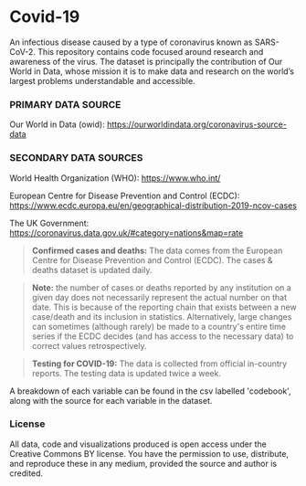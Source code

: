 # Covid-19

An infectious disease caused by a type of coronavirus known as SARS-CoV-2. This repository contains code focused around research and awareness of the virus. The dataset is principally the contribution of Our World in Data, whose mission it is to make data and research on the world’s largest problems understandable and accessible. 


### PRIMARY DATA SOURCE

Our World in Data (owid): https://ourworldindata.org/coronavirus-source-data

### SECONDARY DATA SOURCES
World Health Organization (WHO): https://www.who.int/

European Centre for Disease Prevention and Control (ECDC): https://www.ecdc.europa.eu/en/geographical-distribution-2019-ncov-cases

The UK Government: https://coronavirus.data.gov.uk/#category=nations&map=rate


> **Confirmed cases and deaths:** The data comes from the European Centre for Disease Prevention and Control (ECDC). The cases & deaths dataset is updated daily. 

> **Note:** the number of cases or deaths reported by any institution on a given day does not necessarily represent the actual number on that date. This is because of the reporting chain that exists between a new case/death and its inclusion in statistics. Alternatively, large changes can sometimes (although rarely) be made to a country's entire time series if the ECDC decides (and has access to the necessary data) to correct values retrospectively.

> **Testing for COVID-19:** The data is collected from official in-country reports. The testing data is updated twice a week.

A breakdown of each variable can be found in the csv labelled 'codebook', along with the source for each variable in the dataset.


### License
All data, code and visualizations produced is open access under the Creative Commons BY license. You have the permission to use, distribute, and reproduce these in any medium, provided the source and author is credited.
